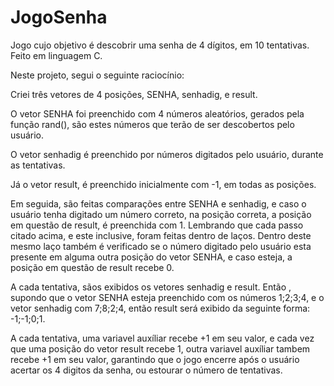 # JogoSenha
Jogo cujo objetivo é descobrir uma senha de 4 dígitos, em 10 tentativas. Feito em linguagem C.

Neste projeto, segui o seguinte raciocínio:

Criei três vetores de 4 posições, SENHA, senhadig, e result. 

O vetor SENHA foi preenchido com 4 números aleatórios, gerados pela função rand(), são estes números que terão de ser descobertos pelo usuário.

O vetor senhadig é preenchido por números digitados pelo usuário, durante as tentativas.

Já o vetor result, é preenchido inicialmente com -1, em todas as posições.

Em seguida, são feitas comparações entre SENHA e senhadig, e caso o usuário tenha digitado um número correto, na posição correta, a posição em questão de result, é preenchida com 1. Lembrando que cada passo citado acima, e este inclusive, foram feitas dentro de laços.
Dentro deste mesmo laço também é verificado se o número digitado pelo usuário esta presente em alguma outra posição do vetor SENHA, e caso esteja, a posição em questão de result recebe 0.

A cada tentativa, sãos exibidos os vetores senhadig e result. Então , supondo que o vetor SENHA esteja preenchido com os números 1;2;3;4, e o vetor senhadig com 7;8;2;4, então result será exibido da seguinte forma: -1;-1;0;1.

A cada tentativa, uma variavel auxíliar recebe +1 em seu valor, e cada vez que uma posição do vetor result recebe 1, outra variavel auxíliar tambem recebe +1 em seu valor, garantindo que o jogo encerre após o usuário acertar os 4 digitos da senha, ou estourar o número de tentativas.

